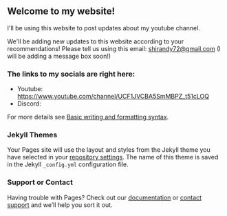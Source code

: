 ## Welcome to my website!

I'll be using this website to post updates about my youtube channel.

We'll be adding new updates to this website according to your recommendations! Please tell us using this email: shirandy72@gmail.com
(I will be adding a message box soon!)

### The links to my socials are right here:

- Youtube: https://www.youtube.com/channel/UCF1JVCBA5SmMBPZ_t51cLOQ
- Discord: 

For more details see [Basic writing and formatting syntax](https://docs.github.com/en/github/writing-on-github/getting-started-with-writing-and-formatting-on-github/basic-writing-and-formatting-syntax).

### Jekyll Themes

Your Pages site will use the layout and styles from the Jekyll theme you have selected in your [repository settings](https://github.com/RandyPlayzMC/RandyPlayzMC.github.io/settings/pages). The name of this theme is saved in the Jekyll `_config.yml` configuration file.

### Support or Contact

Having trouble with Pages? Check out our [documentation](https://docs.github.com/categories/github-pages-basics/) or [contact support](https://support.github.com/contact) and we’ll help you sort it out.
